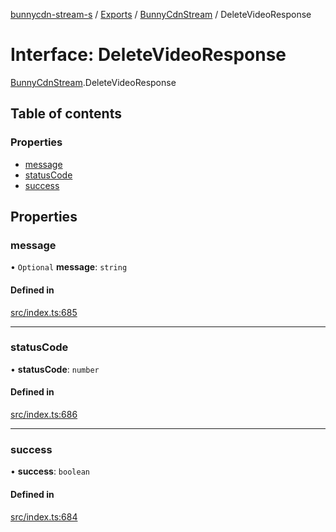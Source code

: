 [bunnycdn-stream-s](../README.md) / [Exports](../modules.md) / [BunnyCdnStream](../modules/BunnyCdnStream.md) / DeleteVideoResponse

# Interface: DeleteVideoResponse

[BunnyCdnStream](../modules/BunnyCdnStream.md).DeleteVideoResponse

## Table of contents

### Properties

- [message](BunnyCdnStream.DeleteVideoResponse.md#message)
- [statusCode](BunnyCdnStream.DeleteVideoResponse.md#statuscode)
- [success](BunnyCdnStream.DeleteVideoResponse.md#success)

## Properties

### message

• `Optional` **message**: `string`

#### Defined in

[src/index.ts:685](https://github.com/Sterrenhemel/bunnycdn-stream/blob/95c031e/src/index.ts#L685)

___

### statusCode

• **statusCode**: `number`

#### Defined in

[src/index.ts:686](https://github.com/Sterrenhemel/bunnycdn-stream/blob/95c031e/src/index.ts#L686)

___

### success

• **success**: `boolean`

#### Defined in

[src/index.ts:684](https://github.com/Sterrenhemel/bunnycdn-stream/blob/95c031e/src/index.ts#L684)
